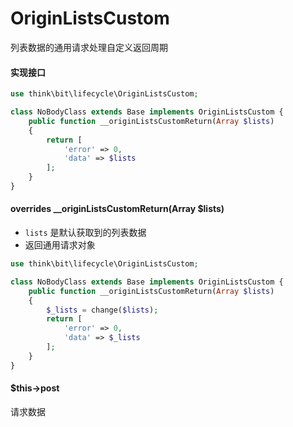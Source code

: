 # OriginListsCustom

列表数据的通用请求处理自定义返回周期

#### 实现接口

```php
use think\bit\lifecycle\OriginListsCustom;

class NoBodyClass extends Base implements OriginListsCustom {
    public function __originListsCustomReturn(Array $lists)
    {
        return [
            'error' => 0,
            'data' => $lists
        ];
    }
}
```

#### overrides __originListsCustomReturn(Array $lists)

- `lists` 是默认获取到的列表数据
- 返回通用请求对象

```php
use think\bit\lifecycle\OriginListsCustom;

class NoBodyClass extends Base implements OriginListsCustom {
    public function __originListsCustomReturn(Array $lists)
    {
        $_lists = change($lists);
        return [
            'error' => 0,
            'data' => $_lists
        ];
    }
}
```

#### $this->post

请求数据